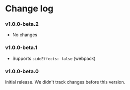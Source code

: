 # Change log

### v1.0.0-beta.2

- No changes

### v1.0.0-beta.1

* Supports `sideEffects: false` (webpack)

### v1.0.0-beta.0

Initial release. We didn't track changes before this version.
